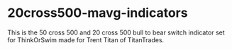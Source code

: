 # 20cross500-mavg-indicators
This is the 50 cross 500 and 20 cross 500 bull to bear switch indicator set for ThinkOrSwim made for Trent Titan of TitanTrades.
